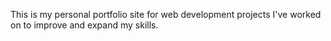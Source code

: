 This is my personal portfolio site for web development projects I've worked on to improve and expand my skills. 
